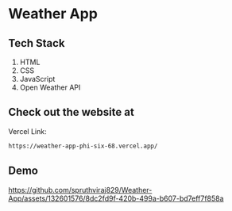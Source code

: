 # Weather App

## Tech Stack
1. HTML
2. CSS
3. JavaScript
4. Open Weather API

## Check out the website at
Vercel Link:
```bash
https://weather-app-phi-six-68.vercel.app/
```
## Demo

https://github.com/spruthviraj829/Weather-App/assets/132601576/8dc2fd9f-420b-499a-b607-bd7eff7f858a

